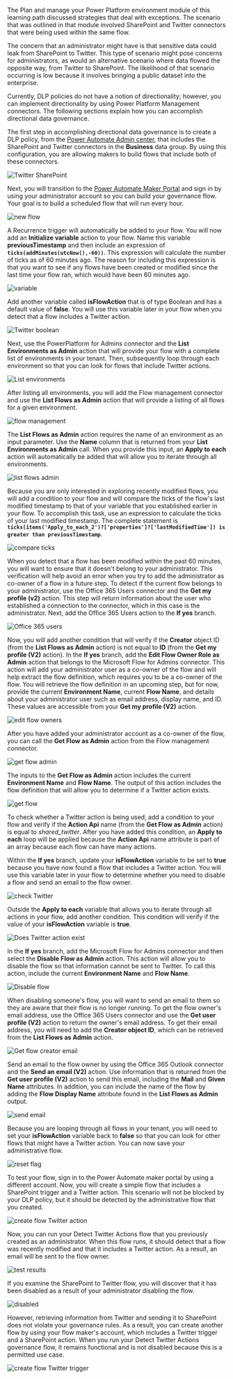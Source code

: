 The Plan and manage your Power Platform environment module of this 
learning path discussed strategies that deal with exceptions. The
scenario that was outlined in that module involved SharePoint and 
Twitter connectors that were being used within the same flow. 

The concern that an administrator might have is that sensitive data 
could leak from SharePoint to Twitter. This type of scenario might
pose concerns for administrators, as would an alternative scenario 
where data flowed the opposite way, from Twitter to SharePoint. 
The likelihood of that scenario occurring is low because it involves 
bringing a public dataset into the enterprise.

Currently, DLP policies do not have a notion of directionality; however, 
you can implement directionality by using Power Platform Management connectors. 
The following sections explain how you can accomplish directional data governance.

The first step in accomplishing directional data governance is to create a DLP policy, from the 
[Power Automate Admin center](https://admin.powerplatform.microsoft.com/?azure-portal=true), 
that includes the SharePoint and Twitter connectors in the **Business**
data group. By using this configuration, you are allowing makers to build flows 
that include both of these connectors.

![Twitter SharePoint](../media/17-twitter-sharepoint-update.png)

Next, you will transition to the [Power Automate Maker Portal](https://flow.microsoft.com/?azure-portal=true) 
and sign in by using your administrator account so you can build your governance flow. Your goal is to build
a scheduled flow that will run every hour.

![new flow](../media/18-new-flow.png)

A Recurrence trigger will automatically be added to your flow. You will
now add an **Initialize variable** action to your flow. Name this
variable **previousTimestamp** and then include an expression of
**```ticks(addMinutes(utcNow(),-60))```**. This expression will calculate the
number of ticks as of 60 minutes ago. The reason for including this expression is
that you want to see if any flows have been created or modified since the
last time your flow ran, which would have been 60 minutes ago.

![variable](../media/19-variable.png)

Add another variable called **isFlowAction** that is of type
Boolean and has a default value of **false**. You will use this variable
later in your flow when you detect that a flow includes a Twitter action.

![Twitter boolean](../media/34-twitter-boolean.png)

Next, use the PowerPlatform for Admins connector and the 
**List Environments as Admin** action that will provide your flow with a complete
list of environments in your tenant. Then, subsequently loop through
each environment so that you can look for flows that include Twitter actions.

![List environments](../media/20-list-environments.png)

After listing all environments, you will add the Flow management
connector and use the **List Flows as Admin** action that will provide a
listing of all flows for a given environment.

![flow management](../media/21-flow-management.png)

The **List Flows as Admin** action requires the name of an environment as 
an input parameter. Use the **Name** column that is returned from your **List
Environments as Admin** call. When you provide this input, an **Apply to each**
action will automatically be added that will allow you to iterate through all environments.

![list flows admin](../media/22-list-flows-admin.png)

Because you are only interested in exploring recently modified flows, you
will add a condition to your flow and will compare the ticks of the
flow's last modified timestamp to that of your variable that you
established earlier in your flow. To accomplish this task, use an
expression to calculate the ticks of your last modified timestamp. The
complete statement is **```ticks(items('Apply_to_each_2')?['properties']?['lastModifiedTime']) is greater than previousTimestamp```**.

![compare ticks](../media/23-compare-ticks.png)

When you detect that a flow has been modified within the past 60 minutes, you will 
want to ensure that it doesn't belong to your administrator. This verification will help 
avoid an error when you try to add the administrator as co-owner of
a flow in a future step. To detect if the current flow belongs to your
administrator, use the Office 365 Users connector and the **Get my
profile (v2)** action. This step will return information about the user who
established a connection to the connector, which in this case is the
administrator. Next, add the Office 365 Users action to the **If yes**
branch.

![Office 365 users](../media/25-o365-users.png)

Now, you will add another condition that will verify if the **Creator**
object ID (from the **List Flows as Admin** action) is not equal to **ID** (from
the **Get my profile (V2)** action). In the **If yes** branch, add
the **Edit Flow Owner Role as Admin** action that belongs to the Microsoft
Flow for Admins connector. This action will add your administrator user
as a co-owner of the flow and will help extract the flow
definition, which requires you to be a co-owner of the flow. You will
retrieve the flow definition in an upcoming step, but for now, 
provide the current **Environment Name**, current **Flow Name**, and details
about your administrator user such as email address, display name, and
ID. These values are accessible from your **Get my profile (V2)** action.

![edit flow owners](../media/24-edit-flow-owners.png)

After you have added your administrator account as a co-owner of the
flow, you can call the **Get Flow as Admin** action from the Flow management
connector.

![get flow admin](../media/27-get-flow-admin.png)

The inputs to the **Get Flow as Admin** action includes the current
**Environment Name** and **Flow Name**. The output of this action includes the
flow definition that will allow you to determine if a Twitter action exists.

![get flow](../media/28-get-flow.png)

To check whether a Twitter action is being used, add a
condition to your flow and verify if the **Action Api** name (from the
**Get Flow as Admin** action) is equal to *shared_twitter*. After you have added this
condition, an **Apply to each** loop will be applied because the **Action Api**
name attribute is part of an array because each flow can have many actions.

Within the **If yes** branch, update your **isFlowAction** variable
to be set to **true** because you have now found a flow that includes a Twitter
action. You will use this variable later in your flow to determine whether
you need to disable a flow and send an email to the flow owner.

![check Twitter](../media/29-check-twitter.png)

Outside the **Apply to each** variable that allows you to iterate through all actions
in your flow, add another condition. This condition will verify if the value of your **isFlowAction** variable is **true**.

![Does Twitter action exist](../media/32-does-twitter-action-exist.png)

In the **If yes** branch, add the Microsoft Flow for Admins
connector and then select the **Disable Flow as Admin** action. This action
will allow you to disable the flow so that information cannot be sent to
Twitter. To call this action, include the current **Environment Name** and **Flow Name**.

![Disable flow](../media/33-disable-flow.png)

When disabling someone's flow, you will want to send an email to them so they
are aware that their flow is no longer running. To get the flow owner's 
email address, use the Office 365 Users connector and use the **Get
user profile (V2)** action to return the owner's email address. To get
their email address, you will need to add the **Creator object ID**, which can
be retrieved from the **List Flows as Admin** action.

![Get flow creator email](../media/35-get-flow-creator-email.png)

Send an email to the flow owner by using the Office 365 Outlook
connector and the **Send an email (V2)** action. Use information
that is returned from the **Get user profile (V2)** action to send this email,
including the **Mail** and **Given Name** attributes. In addition, you can
include the name of the flow by adding the **Flow Display Name**
attribute found in the **List Flows as Admin** output.

![send email](../media/36-send-email.png)

Because you are looping through all flows in your tenant, you will need to set your
**isFlowAction** variable back to **false** so that you can look for other flows
that might have a Twitter action. You can now save your administrative flow.

![reset flag](../media/37-reset-flag.png)

To test your flow, sign in to the Power Automate maker portal by using
a different account. Now, you will create a simple flow that includes a
SharePoint trigger and a Twitter action. This scenario
will not be blocked by your DLP policy, but it should be detected by the
administrative flow that you created.

![create flow Twitter action](../media/39-create-flow-twitter-action.png)

Now, you can run your Detect Twitter Actions flow that you previously
created as an administrator. When this flow runs, it should detect that
a flow was recently modified and that it includes a Twitter action. As a
result, an email will be sent to the flow owner.

![test results](../media/40-test-results.png)

If you examine the SharePoint to Twitter flow, you will discover that it
has been disabled as a result of your administrator disabling the flow.

![disabled](../media/42-disabled.png)

However, retrieving information from Twitter
and sending it to SharePoint does not violate your governance rules. As
a result, you can create another flow by using your flow maker's account,
which includes a Twitter trigger and a SharePoint action. When you run your
Detect Twitter Actions governance flow, it remains functional and
is not disabled because this is a permitted use case.

![create flow Twitter trigger](../media/41-create-flow-twitter-trigger.png)
